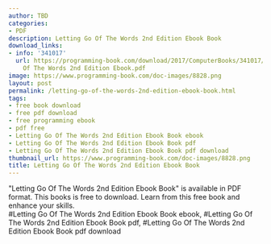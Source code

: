 ```yaml
---
author: TBD
categories:
- PDF
description: Letting Go Of The Words 2nd Edition Ebook Book
download_links:
- info: '341017'
  url: https://programming-book.com/download/2017/ComputerBooks/341017/Letting Go
    Of The Words 2nd Edition Ebook.pdf
image: https://www.programming-book.com/doc-images/8828.png
layout: post
permalink: /letting-go-of-the-words-2nd-edition-ebook-book.html
tags:
- free book download
- free pdf download
- free programming ebook
- pdf free
- Letting Go Of The Words 2nd Edition Ebook Book ebook
- Letting Go Of The Words 2nd Edition Ebook Book pdf
- Letting Go Of The Words 2nd Edition Ebook Book pdf download
thumbnail_url: https://www.programming-book.com/doc-images/8828.png
title: Letting Go Of The Words 2nd Edition Ebook Book
---
```


 
<div class="item-desc text-justify">
  "Letting Go Of The Words 2nd Edition Ebook Book" is available in PDF format. This books is free to download. Learn from this free book and enhance your skills.
  <br>
  #Letting Go Of The Words 2nd Edition Ebook Book ebook, #Letting Go Of The Words 2nd Edition Ebook Book pdf, #Letting Go Of The Words 2nd Edition Ebook Book pdf download
</div>